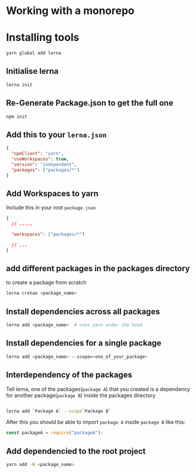 # Working with a monorepo

# Installing tools

```bash
yarn global add lerna
```

## Initialise lerna

```bash
lerna init
```

## Re-Generate Package.json to get the full one

```bash
npm init
```

## Add this to your `lerna.json`

```json
{
  "npmClient": "yarn",
  "useWorkspaces": true,
  "version": "independent",
  "packages": ["packages/*"]
}
```

## Add Workspaces to yarn

Include this in your root `package.json`

```json
{
  // .....

  "workspaces": ["packages/*"]

  // ...
}
```

## add different packages in the packages directory

to create a package from scratch

```bash
lerna cretae <package_name>
```

## Install dependencies across all packages

```bash
lerna add <package_name>  # uses yarn under the hood
```

## Install dependencies for a single package

```bash
lerna add <package_name> --scope=<one_of_your_package>
```

## Interdependency of the packages

Tell lerna, one of the packages(`package A`) that you created is a dependency for another package(`package B`) inside the packages directory

```bash

lerna add `Package A` --scope`Package B`
```

After this you should be able to import `package A` inside `package B` like this:

```javascript
const packageA = require("packageA");
```

## Add dependencied to the root project

```bash
yarn add -W <package_name>
```
